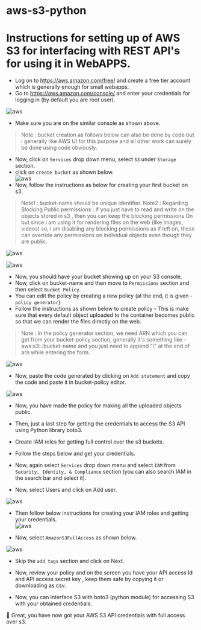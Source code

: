 # aws-s3-python

# Instructions for setting up of AWS S3 for interfacing with REST API's for using it in WebAPPS.  

*  Log on to https://aws.amazon.com/free/ and create a free tier account which is generally enough for small webapps.       
*  Go to https://aws.amazon.com/console/ and enter your credentials for logging in (by default you are root user).          

![aws](/img/aws.JPG)   

* Make sure you are on the similar console as shown above.

> Note : bucket creation as follows below can also be done by code but i generally like AWS UI for this purpose and all other work can surely be done using code obviously.  

* Now, click on ```Services``` drop down menu, select ```S3``` under ```Storage``` section.     
* click on ```create bucket``` as shown below.    
![aws](/img/bucket_1.JPG)   
* Now, follow the instructions as below for creating your first bucket on s3.    
> Note1 : bucket-name should be unique identifier.
> Note2 : Regarding Blocking Public permissions : If you just have to read and write on the objects stored in s3 , then you can keep the blocking permissions On but since i am using it for rendering files on the web (like images, videos) so, i am disabling any blocking permissions as if left on, these can override any permissions on individual objects even though they are public.        

![aws](/img/first.JPG)      
 
![aws](/img/second.JPG)     

* Now, you should have your bucket showing up on your S3 console.       
* Now, click on bucket-name and then move to ```Permissions``` section and then select ```Bucket Policy```.      
* You can edit the policy by creating a new policy (at the end, it is given -```policy generator```).       
* Follow the instructions as shown below to create policy  - This is make sure that every default object uploaded to the container becomes public so that we can render the files directly on the web.           

> Note : In the policy generator section, we need ARN which you can get from your bucket-policy section, generally it's something like - 
aws:s3:::bucket-name and you just need to append "\\" at the end of arn while entering the form.           

![aws](/img/policy.jpg)        

* Now, paste the code generated by clicking on ```Add statement``` and copy the code and paste it in bucket-policy editor.    

![aws](/img/policy1.jpg)        

* Now, you have made the policy for making all the uploaded objects public.    

* Then, just a last step for getting the credentials to access the S3 API using Python library boto3.   
* Create IAM roles for getting full control over the s3 buckets.        
* Follow the steps below and get your credentials.    
* Now, again select ```Services``` drop down menu and select ```IAM``` from  ```Security, Identity, & Compliance``` section (you can also search IAM in the search bar and select it).     
* Now, select Users and click on Add user.    

![aws](/img/iam.jpg)              

* Then follow below instructions for creating your IAM roles and getting your credentials.     
![aws](/img/iam_1.JPG)              

* Now, select ```AmazonS3FullAccess``` as shown below.    

![aws](/img/iam_3.JPG)              

* Skip the ```add tags``` section and click on Next.    

* Now, review your policy and on the screen you have your API access Id and API access secret key , keep them safe by copying it or downloading as csv.         
* Now, you can interface S3 with boto3 (python module) for accessing S3 with your obtained credentials.    

🎉 Great, you have now got your AWS S3 API credentials with full access over s3.   
